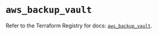 # `aws_backup_vault`

Refer to the Terraform Registry for docs: [`aws_backup_vault`](https://registry.terraform.io/providers/hashicorp/aws/5.75.1/docs/resources/backup_vault).
